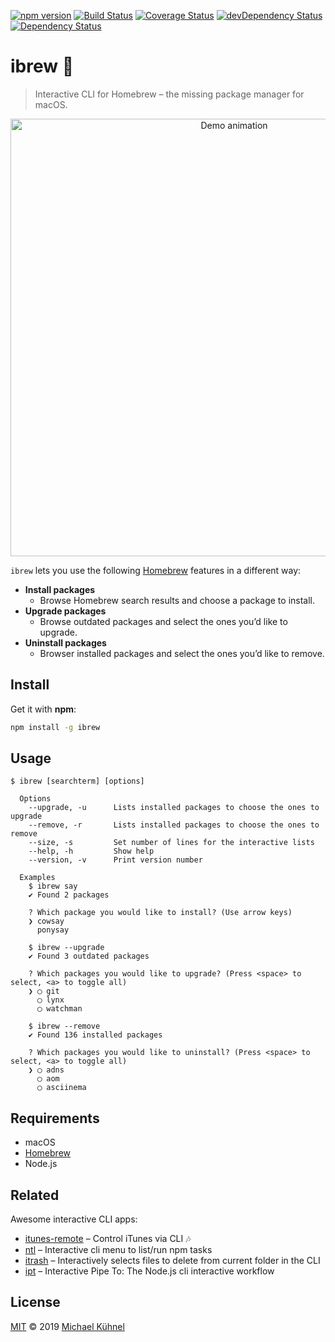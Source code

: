 [![npm version](https://img.shields.io/npm/v/ibrew.svg?style=flat)](https://www.npmjs.org/package/ibrew)
[![Build Status](https://travis-ci.org/mischah/ibrew.svg?branch=master)](https://travis-ci.org/mischah/ibrew)
[![Coverage Status](https://coveralls.io/repos/github/mischah/ibrew/badge.svg?branch=master)](https://coveralls.io/github/mischah/ibrew?branch=master)
[![devDependency Status](https://david-dm.org/mischah/ibrew/dev-status.svg)](https://david-dm.org/mischah/ibrew#info=devDependencies)
[![Dependency Status](https://david-dm.org/mischah/ibrew/status.svg)](https://david-dm.org/mischah/ibrew#info=Dependencies)

# ibrew 🍻

> Interactive CLI for Homebrew – the missing package manager for macOS.

<p align="center">
  <a href="https://asciinema.org/a/229587">
    <img alt="Demo animation" width="700" src="https://gitcdn.xyz/repo/mischah/ibrew/master/demo.svg" />
    </a>
</p>

`ibrew` lets you use the following [Homebrew](https://brew.sh/) features in a different way:

- **Install packages**
  - Browse Homebrew search results and choose a package to install.
- **Upgrade packages**
  - Browse outdated packages and select the ones you’d like to upgrade.
- **Uninstall packages**
  - Browser installed packages and select the ones you’d like to remove.

## Install

Get it with **npm**:

```sh
npm install -g ibrew
```

## Usage

```shell
$ ibrew [searchterm] [options]

  Options
    --upgrade, -u      Lists installed packages to choose the ones to upgrade
    --remove, -r       Lists installed packages to choose the ones to remove
    --size, -s         Set number of lines for the interactive lists
    --help, -h         Show help
    --version, -v      Print version number

  Examples
    $ ibrew say
    ✔ Found 2 packages

    ? Which package you would like to install? (Use arrow keys)
    ❯ cowsay
      ponysay

    $ ibrew --upgrade
    ✔ Found 3 outdated packages

    ? Which packages you would like to upgrade? (Press <space> to select, <a> to toggle all)
    ❯ ◯ git
      ◯ lynx
      ◯ watchman

    $ ibrew --remove
    ✔ Found 136 installed packages

    ? Which packages you would like to uninstall? (Press <space> to select, <a> to toggle all)
    ❯ ◯ adns
      ◯ aom
      ◯ asciinema
```

## Requirements

- macOS
- [Homebrew](https://brew.sh)
- Node.js

## Related

Awesome interactive CLI apps:

- [itunes-remote](https://github.com/mischah/itunes-remote) – Control iTunes via CLI :notes:
- [ntl](https://github.com/ruyadorno/ntl) – Interactive cli menu to list/run npm tasks
- [itrash](https://github.com/ruyadorno/itrash) – Interactively selects files to delete from current folder in the CLI
- [ipt](https://github.com/ruyadorno/ipt) – Interactive Pipe To: The Node.js cli interactive workflow


## License

[MIT](LICENSE) © 2019 [Michael Kühnel](http://michael-kuehnel.de)
